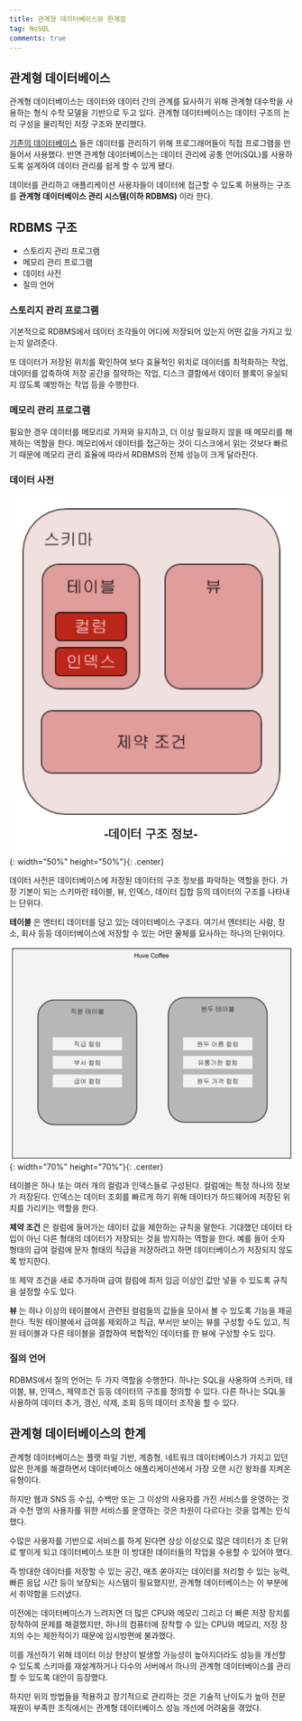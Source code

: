 ```yaml
---
title: 관계형 데이터베이스와 한계점
tag: NoSQL
comments: true
---
```


## 관계형 데이터베이스

관계형 데이터베이스는 데이터와 데이터 간의 관계를 묘사하기 위해 관계형 대수학을 사용하는 형식 수학 모델을 기반으로 두고 있다. 관계형 데이터베이스는 데이터 구조의 논리 구성을 물리적인 저장 구조와 분리했다.

[기존의 데이터베이스](https://huved.github.io/2020/05/03/Database-History.html) 들은 데이터를 관리하기 위해 프로그래머들이 직접 프로그램을 만들어서 사용했다. 반면 관계형 데이터베이스는 데이터 관리에 공통 언어(SQL)를 사용하도록 설계하여 데이터 관리를 쉽게 할 수 있게 됐다. 

데이터를 관리하고 애플리케이션 사용자들이 데이터에 접근할 수 있도록 허용하는 구조를 **관계형 데이터베이스 관리 시스템(이하 RDBMS)** 이라 한다.

## RDBMS 구조
- 스토리지 관리 프로그램
- 메모리 관리 프로그램
- 데이터 사전
- 질의 언어

### 스토리지 관리 프로그램
기본적으로 RDBMS에서 데이터 조각들이 어디에 저장되어 있는지 어떤 값을 가지고 있는지 알려준다.

또 데이터가 저장된 위치를 확인하여 보다 효율적인 위치로 데이터를 최적화하는 작업, 데이터를 압축하여 저장 공간을 절약하는 작업, 디스크 결함에서 데이터 블록이 유실되지 않도록 예방하는 작업 등을 수행한다.

### 메모리 관리 프로그램
필요한 경우 데이터를 메모리로 가져와 유지하고, 더 이상 필요하지 않을 때 메모리를 해제하는 역할을 한다. 메모리에서 데이터를 접근하는 것이 디스크에서 읽는 것보다 빠르기 때문에 메모리 관리 효율에 따라서 RDBMS의 전체 성능이 크게 달라진다.

### 데이터 사전
![Database scheme structure](https://raw.githubusercontent.com/huved/huved.github.io/master/assets/images/nosql/img_scheme_structure.png){: width="50%" height="50%"}{: .center}

데이터 사전은 데이터베이스에 저장된 데이터의 구조 정보를 파악하는 역할을 한다. 가장 기본이 되는 스키마란 테이블, 뷰, 인덱스, 데이터 집합 등의 데이터의 구조를 나타내는 단위다.

**테이블** 은 엔터티 데이터를 담고 있는 데이터베이스 구조다. 여기서 엔터티는 사람, 장소, 회사 등등 데이터베이스에 저장할 수 있는 어떤 물체를 묘사하는 하나의 단위이다.

![Database scheme structure2](https://raw.githubusercontent.com/huved/huved.github.io/master/assets/images/nosql/img_scheme_structure2.png){: width="70%" height="70%"}{: .center}

테이블은 하나 또는 여러 개의 컬럼과 인덱스들로 구성된다. 컬럼에는 특정 하나의 정보가 저장된다. 인덱스는 데이터 조회를 빠르게 하기 위해 데이터가 하드웨어에 저장된 위치를  가리키는 역할을 한다.

**제약 조건** 은 컬럼에 들어가는 데이터 값을 제한하는 규칙을 말한다. 기대했던 데이터 타입이 아닌 다른 형태의 데이터가 저장되는 것을 방지하는 역할을 한다. 예를 들어 숫자 형태의 급여 컬럼에 문자 형태의 직급을 저장하려고 하면 데이터베이스가 저장되지 않도록 방지한다. 

또 제약 조건을 새로 추가하여 급여 컬럼에 최저 임금 이상인 값만 넣을 수 있도록 규칙을 설정할 수도 있다.

**뷰** 는 하나 이상의 테이블에서 관련된 컬럼들의 값들을 모아서 볼 수 있도록 기능을 제공한다. 직원 테이블에서 급여를 제외하고 직급, 부서만 보이는 뷰를 구성할 수도 있고, 직원 테이블과 다른 테이블을 결합하여 복합적인 데이터를 한 뷰에 구성할 수도 있다.

### 질의 언어

RDBMS에서 질의 언어는 두 가지 역할을 수행한다. 하나는 SQL을 사용하여 스키마, 테이블, 뷰, 인덱스, 제약조건 등등 데이터의 구조를 정의할 수 있다. 다른 하나는 SQL을 사용하여 데이터 추가, 갱신, 삭제, 조회 등의 데이터 조작을 할 수 있다.

## 관계형 데이터베이스의 한계
관계형 데이터베이스는 플랫 파일 기반, 계층형, 네트워크 데이터베이스가 가지고 있던 많은 한계를 해결하면서 데이터베이스 애플리케이션에서 가장 오랜 시간 왕좌를 지켜온 유형이다.

하지만 웹과 SNS 등 수십, 수백만 또는 그 이상의 사용자를 가진 서비스를 운영하는 것과 수천 명의 사용자를 위한 서비스를 운영하는 것은 차원이 다르다는 것을 업계는 인식했다.

수많은 사용자를 기반으로 서비스를 하게 된다면 상상 이상으로 많은 데이터가 초 단위로 쌓이게 되고 데이터베이스 또한 이 방대한 데이터들의 작업을 수용할 수 있어야 했다. 

즉 방대한 데이터를 저장할 수 있는 공간, 매초 쏟아지는 데이터를 처리할 수 있는 능력, 빠른 응답 시간 등이 보장되는 시스템이 필요했지만, 관계형 데이터베이스는 이 부분에서 취약함을 드러냈다.

이전에는 데이터베이스가 느려지면 더 많은 CPU와 메모리 그리고 더 빠른 저장 장치를 장착하여 문제를 해결했지만, 하나의 컴퓨터에 장착할 수 있는 CPU와 메모리, 저장 장치의 수는 제한적이기 때문에 임시방편에 불과했다.

이를 개선하기 위해 데이터 이상 현상이 발생할 가능성이 높아지더라도 성능을 개선할 수 있도록 스키마를 재설계하거나 다수의 서버에서 하나의 관계형 데이터베이스를 관리할 수 있도록 대안이 등장했다.

하지만 위의 방법들을 적용하고 장기적으로 관리하는 것은 기술적 난이도가 높아 전문 재원이 부족한 조직에서는 관계형 데이터베이스 성능 개선에 어려움을 겪었다.
